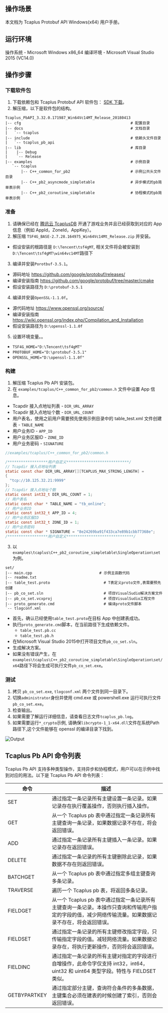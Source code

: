 
## 操作场景
本文档为 Tcaplus Protobuf API Windows(x64) 用户手册。
## 运行环境

操作系统 - Microsoft Windows x86\_64
编译环境 - Microsoft Visual Studio 2015 (VC14.0)

## 操作步骤
### 下载软件包

1. 下载依赖包和 Tcaplus Protobuf API 软件包： [SDK 下载]()。
2. 解压缩，以下是软件包的结构。
```
Tcaplus_PbAPI_3.32.0.171987_Win64Vc14MT_Release_20180413
|-- cfg                                                 # 配置目录
|-- docs                                                # 文档目录
|   `-- tcaplus
|-- include                                             # 依赖头文件目录
|   `-- tcaplus_pb_api
|-- lib                                                 # 库目录
|    |-- Debug
|    `-- Release
|-- examples                                            # 示例目录
   `-- tcaplus
       |-- C++_common_for_pb2                           # 示例公共头文件目录
       |-- C++_pb2_asyncmode_simpletable                # 异步模式的pb简单表示例
       |-- C++_pb2_coroutine_simpletable                # 协程模式的pb简单表示例
```



### 准备

1. 请确保已经在 [腾讯云 TcaplusDB](https://cloud.tencent.com/product/tcaplus) 开通了游戏业务并且已经获取到对应的 App 信息（例如 AppId，ZoneId，AppKey）。
2. 解压缩 `TSF4G_BASE-2.7.28.164975_Win64Vc14Mt_Release.zip` 并安装。
  * 假设安装的根路径是 `D:\Tencent\tsf4gMT`, 相关文件将会被安装到 `D:\Tencent\tsf4gMT\win64vc14MT`路径下
3. 编译并安装`Porotbuf-3.5.1`。
  * 源码地址 https://github.com/google/protobuf/releases/
  * 编译安装指南 https://github.com/google/protobuf/tree/master/cmake
  * 假设安装路径为 `D:\protobuf-3.5.1`
4. 编译并安装`OpenSSL-1.1.0f`。
  * 源代码地址 https://www.openssl.org/source/
  * 编译安装指南 https://wiki.openssl.org/index.php/Compilation_and_Installation
  * 假设安装路径为 `D:\openssl-1.1.0f`
5. 设置环境变量。。
  * `TSF4G_HOME="D:\Tencent\tsf4gMT"`
  * `PROTOBUF_HOME="D:\protobuf-3.5.1"`
  * `OPENSSL_HOME="D:\openssl-1.1.0f"`

### 构建

1. 解压缩 Tcaplus Pb API 安装包。
2. 在 `examples/tcaplus/C++_common_for_pb2/common.h` 文件中设置 App 信息。
  * Tcapdir 接入点地址列表 - `DIR_URL_ARRAY`
  * Tcapdir 接入点地址个数 - `DIR_URL_COUNT`
  * 用户表名，使用之前用户需要预先使用示例目录中的 table_test.xml 文件创建表 - `TABLE_NAME`
  * 用户业务ID - `APP_ID`
  * 用户业务区服ID - `ZONE_ID`
  * 用户业务密码 - `SIGNATURE`

  ```C
  //examples/tcaplus/C++_common_for_pb2/common.h

  /******************用户自定义****************************/
  // Tcapdir 接入点地址列表
  static const char DIR_URL_ARRAY[][TCAPLUS_MAX_STRING_LENGTH] =
  {
  	"tcp://10.125.32.21:9999"
  };
  // Tcapdir 接入点地址个数
  static const int32_t DIR_URL_COUNT = 1;
  // 用户表名
  static const char * TABLE_NAME = "tb_online";
  // 用户业务ID
  static const int32_t APP_ID = 4;
  // 用户业务区服ID
  static const int32_t ZONE_ID = 1;
  // 用户业务密码
  static const char * SIGNATURE = "8e24269ba91f433ca7e89b1cbb77368e";
  /******************用户自定义******************************/
  ```

3. 以 `examples\tcaplus\C++_pb2_coroutine_simpletable\SingleOperation\set`为例。
```
set/
|-- main.cpp                              # 示例主函数代码
|-- readme.txt
|-- table_test.proto                        # T表定义proto文件,表需要预先创建
|-- pb_co_set.sln                           # 项目VisualSudio解决方案文件
|-- pb_co_set.vcxproj                       # 项目VisualSudio工程文件
|-- proto_generate.cmd                      # 编译proto文件脚本
`-- tlogconf.xml
```
  * 首先，确认已经使用`table_test.proto`在目标 App 中创建表成功。
  * 执行`proto_generate.cmd`脚本，在当前路径下生成依赖文件。
    * `table_test.pb.cc`
    * `table_test.pb.h`
  * 在Microsoft Visual Studio 2015中打开项目文件`pb_co_set.sln`。
  * 生成解决方案。
  * 如果没有错误产生，在`examples\tcaplus\C++_pb2_coroutine_simpletable\SingleOperation\set/x64`路径下将会生成可执行文件`pb_co_set.exe`。


### 测试

1. 拷贝 `pb_co_set.exe`, `tlogconf.xml` 两个文件到同一目录下。
2. 切换`administrator`身份并使用 cmd.exe 或 powershell.exe 运行可执行文件`pb_co_set.exe`。
3. 检查输出。
4. 如果需要了解运行详细信息，请查看日志文件`tcaplus_pb.log`。
5. 如果需要运行`*_crypto`示例, 请确保`libcrypto-1_1-x64.dll`文件在系统Path路径下,这个文件能够在 openssl 的编译目录下找到。

  ![Output](https://main.qcloudimg.com/raw/40627a3a2dff8a4a4aeea57cda2bb8bb.png)


## Tcaplus Pb API 命令列表

Tcaplus Pb API 支持多种类型操作，支持异步和协程模式，用户可以在示例中找到对应的用法。以下是 Tcaplus Pb API 命令列表：

|命令                          | 描述  |
| ------------------------------- | ------------ |
|SET           |通过指定一条记录所有主键设置一条记录。如果记录存在执行覆盖操作，否则执行插入操作。 |
|GET          |从一个 Tcaplus pb 表中通过指定一条记录所有主键查询一条记录，如果数据记录不存在，将会返回错误。|
|ADD           |通过指定一条记录所有主键插入一条记录。如果记录存在返回错误。|
|DELETE         |通过指定一条记录的所有主键删除此记录，如果数据不存在则返回错误。|
|BATCHGET              |从一个 Tcaplus pb 表中通过指定多组主键查询多条记录。|
|TRAVERSE           |遍历一个 Tcaplus pb 表，将返回多条记录。|
|FIELDGET        |从一个 Tcaplus pb 表中通过指定一条记录所有主键查询一条记录。本操作只查询和传输用户指定的字段的值，减少网络传输流量。如果数据记录不存在，将会返回错误。|
|FIELDSET   |通过指定一条记录的所有主键修改指定字段，只传输指定字段的值。减轻网络流量。如果数据记录存在，将执行更新操作，否则将会返回错误。|
|FIELDINC      |通过指定一条记录的所有主键对指定的字段进行自增操作，此命令字仅支持 int32，int64，uint32 和 uint64 类型字段。特性与 FIELDSET 类似。|
|GETBYPARTKEY  |通过指定部分主键，查询符合条件的多条数据，主键集合必须在建表的时候创建了索引，否则会返回错误。|











